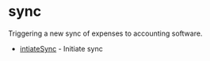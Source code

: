 # sync

Triggering a new sync of expenses to accounting software.


* [intiateSync](intiatesync.md) - Initiate sync